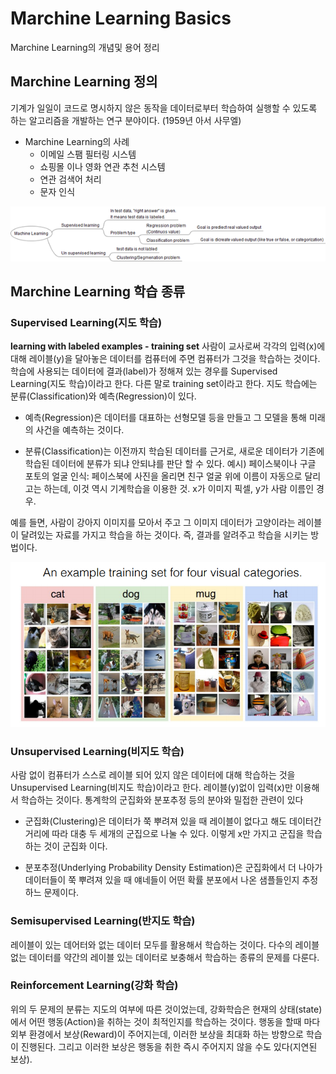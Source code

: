 Marchine Learning Basics
========================
Marchine Learning의 개념및 용어 정리

## Marchine Learning 정의
기계가 일일이 코드로 명시하지 않은 동작을 데이터로부터 학습하여 실행할 수 있도록 하는 알고리즘을 개발하는 연구 분야이다. (1959년 아서 사무엘)

* Marchine Learning의 사례
  - 이메일 스팸 필터링 시스템
  - 쇼핑몰 이나 영화 연관 추천 시스템
  - 연관 검색어 처리
  - 문자 인식


![Marchine Learning](https://github.com/YoongChanKim/TIL/blob/master/Marchine%20Learning/Marchine_Learning_tree.png)


## Marchine Learning 학습 종류

### Supervised Learning(지도 학습)
  __learning with labeled examples - training set__
  사람이 교사로써 각각의 입력(x)에 대해 레이블(y)을 달아놓은 데이터를 컴퓨터에 주면 컴퓨터가 그것을 학습하는 것이다. 학습에 사용되는 데이터에 결과(label)가 정해져 있는 경우를 Supervised Learning(지도 학습)이라고 한다. 다른 말로 training set이라고 한다.
  지도 학습에는 분류(Classification)와 예측(Regression)이 있다.
  - 예측(Regression)은 데이터를 대표하는 선형모델 등을 만들고 그 모델을 통해 미래의 사건을 예측하는 것이다.

  - 분류(Classification)는 이전까지 학습된 데이터를 근거로, 새로운 데이터가 기존에 학습된 데이터에  분류가 되냐 안되냐를 판단 할 수 있다.
  예시) 페이스북이나 구글 포토의 얼굴 인식: 페이스북에 사진을 올리면 친구 얼굴 위에 이름이 자동으로 달리고는 하는데, 이것 역시 기계학습을 이용한 것. x가 이미지 픽셀, y가 사람 이름인 경우.

  예를 들면, 사람이 강아지 이미지를 모아서 주고 그 이미지 데이터가 고양이라는 레이블이 달려있는 자료를 가지고 학습을 하는 것이다. 즉, 결과를 알려주고 학습을 시키는 방법이다.

  ![Supervised Learning](https://github.com/YoongChanKim/TIL/blob/master/Marchine%20Learning/Supervised%20Learning.PNG)  

### Unsupervised Learning(비지도 학습)
사람 없이 컴퓨터가 스스로 레이블 되어 있지 않은 데이터에 대해 학습하는 것을 Unsupervised Learning(비지도 학습)이라고 한다. 레이블(y)없이 입력(x)만 이용해서 학습하는 것이다. 통계학의 군집화와 분포추정 등의 분야와 밀접한 관련이 있다
- 군집화(Clustering)은 데이터가 쭉 뿌려져 있을 때 레이블이 없다고 해도 데이터간 거리에 따라 대충 두 세개의 군집으로 나눌 수 있다. 이렇게 x만 가지고 군집을 학습하는 것이 군집화 이다.

- 분포추정(Underlying Probability Density Estimation)은 군집화에서 더 나아가 데이터들이 쭉 뿌려져 있을 때 얘네들이 어떤 확률 분포에서 나온 샘플들인지 추정하느 문제이다.

### Semisupervised Learning(반지도 학습)
레이블이 있는 데어터와 없는 데이터 모두를 활용해서 학습하는 것이다. 다수의 레이블 없는 데이터를 약간의 레이블 있는 데이터로 보충해서 학습하는 종류의 문제를 다룬다.

### Reinforcement Learning(강화 학습)
위의 두 문제의 분류는 지도의 여부에 따른 것이었는데, 강화학습은 현재의 상태(state)에서 어떤 행동(Action)을 취하는 것이 최적인지를 학습하는 것이다. 행동을 할때 마다 외부 환경에서 보상(Reward)이 주어지는데, 이러한 보상을 최대화 하는 방향으로 학습이 진행된다. 그리고 이러한 보상은 행동을 취한 즉시 주어지지 않을 수도 있다(지연된 보상).

